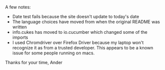 A few notes:
- Date test fails because the site doesn't update to today's date
- The language choices have moved from when the original README was written
- info.cukes has moved to io.cucumber which changed some of the imports
- I used Chromdriver over Firefox Driver because my laptop won't recognize it as from a trusted developer. This appears to be a known issue for some people running on macs.

Thanks for your time,
Ander
